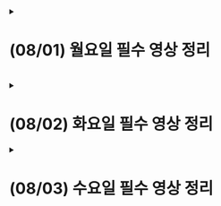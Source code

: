 <details>
<summary><h1>(08/01) 월요일 필수 영상 정리</h1></summary>
<div markdown="1">
  
<details>
  <summary> <h2>HTTP 통신</h2> </summary>
<div markdown="1">

## HTTP란

<p>Hypertext Protocol : 서버-클라이언트 메시지 교환 프로토콜 <br>여기서 프로토콜이란 서로 다른 하드웨어 기기 간 데이터 통신 규약을 의미한다.</p>
<p>클라이언트 : 리소스를 요청하는 곳 (요청 : Request) <br> 
서버 : 해당 리소스를 제공해주는 곳 (응답 : Response)<br></p>
<b>클라이언트가 리소스를 HTTP를 통해 요청하면 TCP IP 프로토콜을 걸쳐 서버쪽의 HTTP까지 요청이 도달하는 과정을 통해 소통한다.</b>

### 통신과정

<image src = https://github.com/likelion-backendschool/Play_With_Me/blob/master/Retrospec_Log/image/http_tcp_ip.png width = 40%, height = 40%></img>

### TCP

<p>Transport 계층(서버와 클라이언트 사이 통신 연결 담당) 속의 프로토콜<br>
바이트 스트림(용량이 큰 데이터를 잘게 쪼갠 뒤 전송하는 서비스)과 3 Way HandShake를 통해 신뢰성 보장</p>
<p>3 Way HandShake : (나)내 목소리 들리니? (1)  (상대방)어 들려(응답, 2) (나)나도 잘 들려(3) -> 3번 왔다갔다 하는 과정을 반대편에서 응답이 올때 까지 진행하여 통신의 신뢰성을 보장</p>

### IP

<p>TCP로 신뢰성이 통과되면 데이터를 전송하게 됨, 앞서 IP주소와 MAC 주소를 통해 분할된 데이터 패킷들을 전송하게 됨</p>
<p>IP 주소는 믿기 어려움,(언제든 변경 가능, 도로명 주소), MAC 주소 (위도와 경도처럼 변하지 않는 것)<br>
대신 IP 주소를 통해 방향성을 얻을 수 있다.</p>
<p></p>

### DNS(Domain Name System)

<p>도메인 이름 및 IP 주소를 확인하는 기능 제공 (도메인 이름을 IP주소로 변환)</p>
<p>도메인 이름을 웹 브라우저에 입력할 때 최종 사용자를 어떤 서버에 연결할 지 제어함</p>

### URL과 URI 차이점

<p>URL : 웹페이지 상의 표시 주소<br> 
  URI : URL을 포괄한 개념으로 리소스를 식별하는 식별자</p>
  
  
  ## Request와 Response
  <p>Request message : 메서드, URI, 프로토콜 버전, 헤더, 바디로 구성</p>
  <p>Response message : 프로토콜 버전, 상태 코드, 상태코드에 대한 설명, 헤더, 바디로 구성</p>
  <p>HTTP Protocol은 Stateless 특성을 가짐 (상태가 없다) <br>
  &nbsp&nbsp-> 과거 정보를 저장 X, 새 request를 보낼 때마다 새로운 response보냄 (상태와 무관하여 확장이 쉬움)<br>
  &nbsp&nbsp-> 다만 정보를 저장해야만 할 때는 세션과 쿠키를 통해 상태를 저장함</p>
  <p>멱등성 : 연산을 여러번 적용해도 결과가 달라지지 않는 성질로 HTTP에서는 여러번 요청한 결과 서버의 상태가 항상 동일함을 뜻함</p>
  
  ### HTTP의 진화 과정
  <p>초기 HTTP는 비지속 연결을 사용&nbsp -> &nbsp보낼 것이 많아지고 자주 발생하여 자원 낭비와 속도 저하&nbsp -> &nbsp지속 연결 도입 (서버 부하 줄임)<br>
    -> &nbspresponse 응답을 기다리지 않고 곧바로 request를 보내는 파이프라이닝도 가능해짐(모던 브라우저에서는 사용X)</p>
  
  ### HTTP 요청 종류
  <p>GET 요청<br>
  : 데이터를 가져올때만 사용(바디 담는 게 금지X), 특정 리소스를 가져오도록 요청하는 것 -> 멱등성이 보장됨</p>

<p>POST 요청<br>
  : 대상 리소스에게 request 바디를 해당 리소스의 시맨틱에 따라 처리하도록 요청하는 것(게시판 블로그 글 작성) -> 멱등성 보장X</p>

<p>PUT 요청<br>
  : 대상 리소스가 없다면 생성 / 있을 경우 request의 바디대로 교체하는 데 사용됨 -> 멱등성 보장</p>

<p>PATCH 요청<br>
  : 리소스의 일부를 수정하는 데 사용 -> 멱등성 보장X</p>

<p>DELETE 요청<br>
  : 지정한 리소스를 삭제 -> 멱등성 보장</p>
  
  ### HTTP 상태코드
<p>1XX : 처리중 (해당 요청을 진행중) 잘 안 쓰인다.</p>
<p>2XX : 처리 성공 </p>
  
	* 200 : OK (서버가 요청을 제대로 처리함)
	* 201 : CREATE (200+새 리소스가 서버에 저장됨)
	* 204 : No Content (서버가 요청을 제대로 처리했지만 요청에 따른 콘텐츠를 제공하지 않을 때 사용)
<p>3XX : 클라이언트는 요청을 마치기 위해 추가 동작을 취해야 한다.  (해당 처리를 할 수 있는 위치를 함께 알려줌) </p>
  
	* 304는 리다이렉트 X
<p>4XX : 잘못된 요청(에러) - 클라이언트</p>
  
	* 400 : Bad Request 서버가 요청의 구문을 인식하지 못했음(브라우저는 200과 같은 취급을 함)
	* 401 : Unauthorized 해당 요청을 위해서는 인증이 필요하다 (주로 로그인)
	* 403 : Forbidden 권한 없음 - 인증은 됐지만 사용자에게 권한이 없음
	* 404 : 그런 페이지 없음 - 요청을 거부하고 싶지만 이유가 비밀일때도 사용
<p>5XX : 서버 이상함(에러)</p>
  
	* 500 : Intener Server Error - 서버에 오류 발생하여 요청 수행이 불가능
	* 501 : Not Implemented - 서버에 요청을 수행할 수 있는 기능이 없을 때 사용 - 요청 메소드(Get, Post)를 인식하지 못할 때 사용
	* 503 : Service Unavailable - 서버가 다운됨. 서버의 유지보수로 사용 불가능, 과부하가 걸렸을 때 사용
<br><br>

</div>
</details>
  
  <details>
    <summary><h2>네트워크</h2></summary>
<div markdown="1">

## 네트워크

  <p>네트워크란 두 개 이상의 컴퓨터가 데이터를 주고 받을 수 있는 환경</p>
  <p>과거에는 데이터를 주고 받기 위해 플로피 디스크, 시디같은 저장 매체를 이용<br>
    -> 전선 케이블을 연결하여 정보를 주고 받는 방식이 등장<p>
  
  ### 인터넷
  <p>전선 케이블로 데이터 공유가 가능하자 여러대의 컴퓨터가 정보를 공유할 수 있도록 수많은 컴퓨터가 연결됨<br>
   -> 이렇게 그물망처럼 하나로 연결된 것을 인터넷이라한다.</p>
  
  ### 네트워크 구성요소
  
  * 단말 장치 : 데이터 송수신 장치 ex) 스마트폰 노트북, 컴퓨터 등
  * 전송 매체 : 단말 장치 끼리 데이터를 공유할 수 있도록 데이터를 전달해주는 매체 ex) LAN 케이블
  * 네트워크 장비 : 데이터가 최종 도착지까지 전달될 수 있도록 경로를 준비하는 네트워크 장비 ex) 허브, 스위치, 라우터
  
  ### 허브
  <p>하나의 네트워크에 여러 단말장치가 연결될 수 있도록 단말 수만큼 포트 수를 늘려 분배하는 역할만 수행 (lan포트에 연결)</p>
  <p>통신과정 : 하나의 단말장치는 출발지 MAC주소와 도착지 MAC주소를 적은 요청 메시지를 허브에게 전송<br> 
    -> 출발지 단말 장치를 제외한 모든 단말 장치에게 메시지를 전송 -> <br>
    메시지를 받은 단말 장치에서 도착지 정보를 확인 후 MAC주소와 일치하지 않으면 무시하고 일치하면 수신<br><br> </p>
  <b>=> 모든 단말장치에게 송신 후 메시지 받은 단말 장치에서 MAC주소 확인 후 일치하면 수신</b>
  
  ### 스위치
  <p>도착지 한곳에만 메시지를 보냄</p>
  <p>MAC 주소 테이블 : 포트를 알기 위해 스위치의 각 단말 장치의 위치를 적어둔 것 / 단말장치가 어느 포트에 연결되있는지를 나타냄</p>
  <p> 주소테이블 작성 과정은 수동으로 설정 가능, 대규모 네트워크의 경우 스위치 내부에서 자동으로 MAC주소를 알아내야함 <br>
    -> 이 과정을 ARP라 함</p>
  
  ### ARP (Address Resolution Protocol) : 주소 결정 프로토콜
  <p>단말장치 A에서 스위치에게 ARP요청 메시지를 송신<br>
    -> 출발지 포트가 2임을 확인하여 a가 2번 포트임을 확인하고 정보를 MAC 주소 테이블에 저장함<br>
    -> 해당 메시지를 받은 스위치는 A를 제외한 단말장치에게 받은 메시지를 복사하여 전달함 (Flooding과정)<br>
    -> ARP 요청메시지를 받은 단말장치는 IP정보를 확인하여 일치하면 ARP 응답 메시지를 스위치에게 전송<br>
    -> 이 과정을 통해 도착지 단말장치의 포트번호를 알아내 MAC 주소 테이블에 저장함</p>
    
  ### 라우터
  <p>서로 다른 네트워크의 사이를 중개하는 역할</p>
  <p>라우팅 테이블을 통해 네트워크 주소, 서브넷 마스크, 출력 인터페이스(포트 정보)를 정보로 가짐</p>
  
  ### 라우터를 통한 정보 전달 과정
  <p>한 단말장치에서 스위치에게 단말장치에게 메시지를 송신 <br>
  -> 해당 MAC 주소를 가진 단말장치가 없음을 확인하고 라우터에게 보냄<br>
  -> 라우터에서 도착지 IP와 서브넷 마스크를 통해 도착지 라우터를 찾음<br>
  -> 해당 라우터 내에 도착지 MAC주소를 다시 확인 하여 내부 스위치에게 메시지를 보냄<br>
  -> 해당 스위치의 MAC 주소 테이블을 통해 단말 장치를 찾아내어 요청을 전달함</p>

</div>
</details>
  </div>
</details>

<br>

<!-- 최승근 작성 -->
<details>
<summary><h1>(08/02) 화요일 필수 영상 정리</h1></summary>
<div markdown="1">
  
<details>
  <summary> <h2>HTTP 버전 별 발전과정과 차이</h2> </summary>
  <div markdown="1">

### 월드 와이드 웹의 발명

  <p>하이퍼테스트 문서를 표현하기 위한 텍스트 형식으로 시작되었다.</p><br>

### HTTP/0.9 - 원라인 프로토콜

  <p>HTTP의 초기버전으로 버전 정보가 없고, <b>차후 버전과 구별을 위해</b> HTTP/0.9로 불리게 되었다.</p><br>
  <p><b>요청 :</b> 단일 라인으로 구성되며 리소스에 대한 경로로 가능한 메서드는 GET이 유일했다.</p><br>
  <p><b>응답 :</b>오로지 파일 내용 자체로 구성</p>

### HTTP/1.1 - 표준 프로토콜

  <p>15년동안 사용된 첫 번째 표준 버전 <br>
  HTTP의 첫 번째 표준 버전으로 1.0 이 나온지 얼마안되어서 공개되었고 많은 개선사항을 도입했다.</p>
  <br>

#### HTTP/1.0

  <p>1995년부터 1.0 구현이 진행되었으며 합당한 표준화가 진행되었다.<br>
  <b>1.0 버전의 단점 : </b><br>HTTP 1.0은 TCP/IP를 기반으로 작동했는데 HTML, CSS 등 리소스를 가져올 때마다 연결, 연결해제, 재연결을 반복했다.</p>
   
  #### HTTP/1.1 의 변경점
  - <p><b>1.1 로 넘어오고 연결을 1회만 한다.</b><br>
  - 연결 또한 비용이 드는 행위인데 리소스들을 모두 가져온 후에 연결을 해제하기 때문에 연결에 대한 오버헤드가 줄어들었다.<br>
  - 커넥션이 재사용될 수 있게 하여, 탐색된 단일 원본 문서 내로 임베드된 리소스를 디스플레이하기 위해 사용된 커넥션을 다시 열어 시간을 절약할 수 있다.<br>
  - 헤더 덕분에 동일한 IP 주소에 다른 도메인을 호스트하는 기능이 서버 코로케이션을 가능케 한다. <br>
  <b>코로케이션 : </b>직접 서버를 관리를 하지 않고 인터넷 서비스를 제공하는 IDC 업체가 보유한 초고속 네트워크 망으로 서버를 연결하여 관리하는 서비스
  </p>

### HTTP/2.0 - 더 나은 성능을 위한 프로토콜

  <p>HTTP/1.1 이후로 15년 만에 나온 HTTP 프로토콜 버전<br></p>
    <p><b>중요한점 :</b><br>
      - 전송 계층으로 TCP를 사용한다. (HTTP/1.1 버전과 마찬가지)<br>
      - 구글의 개방형 네트워크 프로토콜인 SPDY(스피디)에 기반한다.<br>
      - 멀티 세션과 같은 개념을 지원 (IO Multiplexing 가능)
    </p>

  <p>클라이언트 서버 환경에서 유저모드 프로토콜의 전형적인 형태는 헤더 + 데이터 형태<br>
  HTTP 헤더의 덩치가 점점커지는데 2.0에서는 압축해버렸다. ⇒ Huffman Coding 방식<br><br>
  <b>멀티 플렉싱 : </b><br>
    - 하나의 통신 채널을 통해서 둘 이상의 데이터(시그널)를 전송하는데 사용되는 기술<br>
    - 물리적 장치의 효율성을 높이기 위해서 최소한의 물리적인 요소만 사용해서 최대한의 데이터를 전달하기 위해 사용되는 기술
    - 서버에 멀티플렉싱 기술 도입으로 필요한 프로세스의 수를 줄일 수 있다.
  </p>

<image src = https://github.com/likelion-backendschool/Play_With_Me/blob/master/Retrospec_Log/image/multiplexing.PNG width = 40%, height = 40%></img>

#### 차이점

  <p>
    - 1.1은 여러 개의 리소스가 있다면 앞의 리소스를 가져올 때까지 다음 리소스를 전송할 수 없다. 즉 줄세워 보내는 것이다.<br>
    - 2.0은 순서와 상관없이 리소스를 보내고 클라이언트에서 리소스의 순서를 조립한다.</p>

#### 개선사항

  <p><b>기존 내용 : </b><br>HTTP 1.1 커넥션은 올바른 순서로 전송되는 요청을 필요로하고 병렬 커넥션이 이론적으로 사용 가능한 경우 여전히 많은 오버헤드와 복잡도가 남아있었다.
  <b>변경 사항 : </b>SPDY 프로토콜을 구현하여 클라이언트 서버 간의 데이터 교환을 대체할 수있는 수단을 실증 하여 응답성 증가 능력을 입증하고 전송된 데이터 중복 관한 문제를 해결</p>

#### 결과

  <p>
    - 같은 조건에서 1.1과 2.0 를 비교하였을 때, 두 프로토콜은 극단적인 성능차이를 보인다<br>
    - IO Multiplexing으로 인한 성능과 속도가 좋아졌다.
  </p>

### HTTP/3.0 - UDP기반 전송 프로토콜의 등장

<p>가장 큰 핵심은 TCP 방법에서 UDP 방식으로 바뀌었다.</p><br>

#### 전송계층에서 사용되는 프로토콜

  <p>
    - TCP는 혼잡제어, 오류검사하기에 통신의 신뢰성이 높고, 속도상의 한계를 가지고 있다.<br>
    - UDP는 혼잡, 오류 제어를 하지 않고 빠른 속도를 가지고 있다.
  </p>

  <p>최근 웹의 데이터의 특징은<br>
    1. 데이터를 주고 받는데 특성상 바뀐 부분만을 압축해서 보낸다.<br>
    2. 실시간 환경에서 동영상, 음성 데이터는 일부의 데이터가 유실되어도 큰 영향이 없다.<br>
    => 따라서 이런 특징에 맞춰 <b>속도가 빠른 UDP</b>를 이용한다.
  </p>

##### 추가적인 내용

  <p>UDP방식이어도 제어와 관련된 부분은 상위계층에서 처리하기 때문에 어플리케이션 계층에서 혼잡제어를 재정의 할 수 있다. => QUIC</p>

  </div>
</details> <!-- 토글1 끝 -->

<details>
  <summary> <h2>서브네팅</h2> </summary>
  <div markdown="1">

### 서브네팅

  <p>네트워크를 내부의 네트워크로 나누는 것을 서브네팅이라고 한다.</p><br>

### IP 주소

  <p>IPv4 버전은 8bit씩 4개의로 총 32bit로 구성되어 있다. </p><br>
  <p>따라서 0.0.0.0 ~ 256.256.256.256 으로 표현 가능하다.</p><br>
  <p><b>IP 주소 클래스 :</b> 하나의 IP주소에서 네트워크 영역과 호스트 영역을 나누는 방법</p>

#### 특징

  <p>
    - C Class는 24개의 비트를 네트워크 아이디로 사용하고 나머지 8비트를 호스트 아이디로 사용<br>
    - 호스트 영역이 전부 0인 주소는 네트워크 주소를 위해 사용하지 못한다.<br>
    - 호스트 영역이 전부 1인 주소는 브로캐스팅을 위해 사용한다.<br>
  따라서 호스트 주소의 2개는 사용하지 못한다. => 실제로 사용 가능한 주소는 254개
  </p>

### 이해를 위한 설명

  <p><b>ISP(Internet Service Provide) :</b> 인터넷 서비스를 제공하는 업체를 의미<br>
  예를 들어 100개의 IP가 필요하다면 C클래스의 경우 154개의 IP가 낭비된다.<br>
  따라서 호스트 영역을 서브넷으로 분할하여 두 개의 네트워크(사유 공간)를 만든다.<br>
  비트연산으로 인해 1bit는 2개의 서브넷으로, 2bit는 4개의 서브넷으로 분할 가능하다.<br>
  서브넷으로 분할할 경우 호스트의 영역은 그만큼 작아진다.<br>
  - 8bit씩 표기하는 방법은 그대로이다. => 192.168.0.128, 192.168.0.192<br>
  </p>

#### 주요 특징

  <p>
    - 서브네팅을 하면 2개의 주소공간을 사용할 수 없다.<br>
      호스트 영역이 전부 0인 주소는 네트워크 주소로 호스트 영역이 전부 1인 주소는 브로드캐스팅 주소로 사용된다.<br>
    - 서브네팅은 나눠진 네트워크를 더 잘게 나눌 때 사용한다.
  <p>

### 서브네팅을 하는 이유 & 추가적인 내용

<p> 하나의 네트워크 주소를 여러 서브 네트워크(사적 공간)로 분할하여 사용하여 주소를 제공 받는 입장에서는 적당량의주소만큼을 받아 사용할 수 있다. <br>
네트워크를 나눔으로써 발생하는 오버헤드가 있을 수는 있을 수 있다.
</p>

#### 브로드 캐스팅 사용하는 이유

<p>
- ARP는 주소 결정 프로토콜로 IP주소를 기반으로 IP주소에 맞는 물리적 주소 MAC 찾아오는 프로토콜이다.
- 물리적 주소를 찾아오는 동작원리는 ARP 요청 패킷을 브로드캐스트로 모든 호스트에게 전송하여 물리주소를 받아온다. 따라서 브로드 캐스팅을 안할 수 없고 브로드캐스팅할 시 호스트가 많을 수록 효율은 떨어진다.</p>

  </div>
</details> <!-- 토글2 끝 -->

  </div>
</details>
<!-- 최승근 작성 완료 -->

<details>
<summary><h1>(08/03) 수요일 필수 영상 정리</h1></summary>
<div markdown="1">

- https://subsequent-shroud-fd5.notion.site/22-08-03-34-a0fc710501114c159296e3453a9e95df

</div>
</details>
